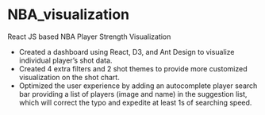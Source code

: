 # NBA_visualization
React JS based NBA Player Strength Visualization     
- Created a dashboard using React, D3, and Ant Design to visualize individual player’s shot data.
- Created 4 extra filters and 2 shot themes to provide more customized visualization on the shot chart.
- Optimized the user experience by adding an autocomplete player search bar providing a list of players (image and name) in the suggestion list, which will correct the typo and expedite at least 1s of searching speed. 
